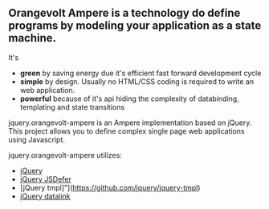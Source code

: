 ## Orangevolt Ampere is a technology do define programs by modeling your application as a state machine.

It's 

* **green** by saving energy due it's efficient fast forward development cycle
* **simple** by design. Usually no HTML/CSS coding is required to write an web application.
* **powerful** because of it's api hiding the complexity of databinding, templating and state transitions 

jquery.orangevolt-ampere is an Ampere implementation based on jQuery. This project allows you to define complex single page web applications using Javascript.

jquery.orangevolt-ampere utilizes:

* [jQuery](http://query.com)
* [jQuery JSDefer](https://github.com/BorisMoore/jsdefer)
* [jQuery tmpl]"](https://github.com/jquery/jquery-tmpl)
* [jQuery datalink](https://github.com/jquery/jquery-datalink)
